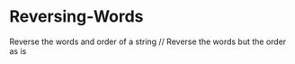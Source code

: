 Reversing-Words
===============

Reverse the words and order of a string // Reverse the words but the order as is
